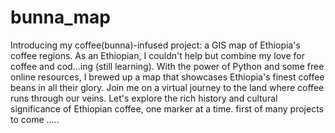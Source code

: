 # bunna_map
Introducing my coffee(bunna)-infused project: a GIS map of Ethiopia's coffee regions. As an Ethiopian, I couldn't help but combine my love for coffee and cod...ing (still learning). With the power of Python and some free online resources, I brewed up a map that showcases Ethiopia's finest coffee beans in all their glory. Join me on a virtual journey to the land where coffee runs through our veins. Let's explore the rich history and cultural significance of Ethiopian coffee, one marker at a time. first of many projects to come .....
